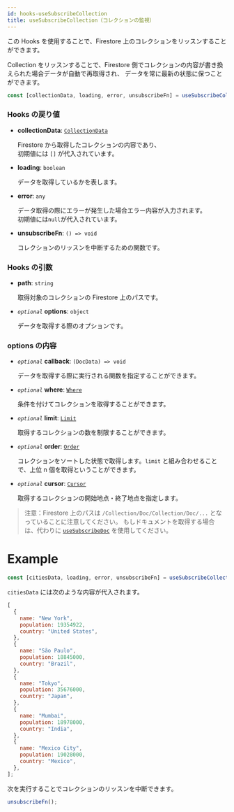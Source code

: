 ```yaml
---
id: hooks-useSubscribeCollection
title: useSubscribeCollection（コレクションの監視）
---
```


この Hooks を使用することで、Firestore 上のコレクションをリッスンすることができます。

Collection をリッスンすることで、Firestore 側でコレクションの内容が書き換えられた場合データが自動で再取得され、
データを常に最新の状態に保つことができます。

```js
const [collectionData, loading, error, unsubscribeFn] = useSubscribeCollection(path, options);
```

### Hooks の戻り値

- **collectionData**: [`CollectionData`](misc-type.md#collectiondata)

  Firestore から取得したコレクションの内容であり、<br>初期値には `[]` が代入されています。

- **loading**: `boolean`

  データを取得しているかを表します。

- **error**: `any`

  データ取得の際にエラーが発生した場合エラー内容が入力されます。<br>初期値には`null`が代入されています。

- **unsubscribeFn**: `() => void`

  コレクションのリッスンを中断するための関数です。

### Hooks の引数

- **path**: `string`

  取得対象のコレクションの Firestore 上のパスです。

- _`optional`_ **options**: `object`

  データを取得する際のオプションです。

### options の内容

- _`optional`_ **callback**: `(DocData) => void`

  データを取得する際に実行される関数を指定することができます。

- _`optional`_ **where**: [`Where`](options-overview.md#where)

  条件を付けてコレクションを取得することができます。

- _`optional`_ **limit**: [`Limit`](options-overview.md#limit)

  取得するコレクションの数を制限することができます。

- _`optional`_ **order**: [`Order`](options-overview.md#order)

  コレクションをソートした状態で取得します。`limit` と組み合わせることで、上位 n 個を取得ということができます。

- _`optional`_ **cursor**: [`Cursor`](options-overview.md#cursor)

  取得するコレクションの開始地点・終了地点を指定します。

> 注意：Firestore 上のパスは `/Collection/Doc/Collection/Doc/...` となっていることに注意してください。
> もしドキュメントを取得する場合は、代わりに [`useSubscribeDoc`](hooks-useSubscribeDoc.md) を使用してください。

# Example

```js
const [citiesData, loading, error, unsubscribeFn] = useSubscribeCollection("/cities");
```

`citiesData` には次のような内容が代入されます。

```js
[
  {
    name: "New York",
    population: 19354922,
    country: "United States",
  },
  {
    name: "São Paulo",
    population: 18845000,
    country: "Brazil",
  },
  {
    name: "Tokyo",
    population: 35676000,
    country: "Japan",
  },
  {
    name: "Mumbai",
    population: 18978000,
    country: "India",
  },
  {
    name: "Mexico City",
    population: 19028000,
    country: "Mexico",
  },
];
```

次を実行することでコレクションのリッスンを中断できます。

```js
unsubscribeFn();
```
